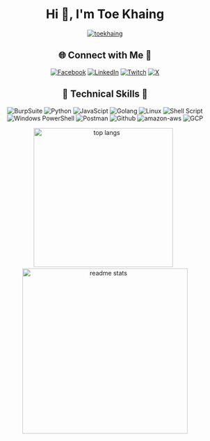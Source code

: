 <div align="center">
<h1 align="center">Hi 👋, I'm Toe Khaing</h1>
<div>
<div align="center">  
<a href="https://github.com/ryo-ma/github-profile-trophy"><img src="https://github-profile-trophy.vercel.app/?username=toekhaing" alt="toekhaing" /></a> </p>
</div>

<div align="center">
  
## 🌐 Connect with Me 🤝

[![Facebook](https://img.shields.io/badge/Facebook-%231877F2.svg?logo=Facebook&logoColor=white)](https://facebook.com/toekhineoo) [![LinkedIn](https://img.shields.io/badge/LinkedIn-%230077B5.svg?logo=linkedin&logoColor=white)](https://www.linkedin.com/in/toekhaingoo/) [![Twitch](https://img.shields.io/badge/Twitch-%239146FF.svg?logo=Twitch&logoColor=white)](https://twitch.tv/technologyhell) [![X](https://img.shields.io/badge/X-black.svg?logo=X&logoColor=white)](https://x.com/toekhaing) 

</div>

<div align="center">
  
## 🤖 Technical Skills 🎯

![BurpSuite](	https://img.shields.io/badge/burpsuite-FF6633?style=for-the-badge&logo=burpsuite&logoColor=white) ![Python](https://img.shields.io/badge/python-3670A0?style=for-the-badge&logo=python&logoColor=ffdd54) ![JavaScipt](https://img.shields.io/badge/JavaScript-F7DF1E?style=for-the-badge&logo=javascript&logoColor=black) ![Golang](https://img.shields.io/badge/Go-00ADD8?style=for-the-badge&logo=go&logoColor=white) ![Linux](https://img.shields.io/badge/Linux-FCC624?style=for-the-badge&logo=linux&logoColor=black) ![Shell Script](https://img.shields.io/badge/shell_script-%23121011.svg?style=for-the-badge&logo=gnu-bash&logoColor=white) ![Windows PowerShell](https://img.shields.io/badge/Powershell-2CA5E0?style=for-the-badge&logo=powershell&logoColor=white)  ![Postman](https://img.shields.io/badge/Postman-FF6C37?style=for-the-badge&logo=postman&logoColor=white) ![Github](https://img.shields.io/badge/GitHub-100000?style=for-the-badge&logo=github&logoColor=white) ![amazon-aws](https://img.shields.io/badge/Amazon_AWS-232F3E?style=for-the-badge&logo=amazon&logoColor=white) ![GCP](https://img.shields.io/badge/Google_Cloud-4285F4?style=for-the-badge&logo=google-cloud&logoColor=white
)
</div>


<div align="center">
<img width="320" src="https://github-readme-stats-salesp07.vercel.app/api/top-langs/?username=toekhaing&hide=HTML&langs_count=8&layout=compact&theme=react&border_radius=10&size_weight=0.5&count_weight=0.5&exclude_repo=github-readme-stats" alt="top langs" /> &nbsp;<img width="380" src="https://github-readme-stats-salesp07.vercel.app/api?username=toekhaing&count_private=true&show_icons=true&theme=react&rank_icon=github&border_radius=10" alt="readme stats" />
</div>

